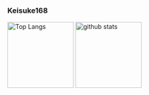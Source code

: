 ### Keisuke168
<p align="left"> 
  <img alt="Top Langs" height="150px" src="https://github-readme-stats.vercel.app/api/top-langs/?username=Keisuke168&layout=compact&show_icons=true&theme=onedark" />
  <img alt="github stats" height="150px" src="https://github-readme-stats.vercel.app/api?username=Keisuke168&theme=onedark&show_icons=ture" />
</p>
